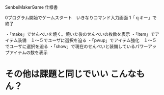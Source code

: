 SenbeiMakerGame
仕様書

0プログラム開始でゲームスタート　いきなりコマンド入力画面
1「ｑキー」で終了

・「make」でせんべいを焼く。焼いた後のせんべいの枚数を表示
・「item」でアイテム装備　１〜５でユーザに選択を迫る
・「pwup」でアイテム強化　１〜５でユーザに選択を迫る
・「show」で現在のせんべいと装備しているパワーアップアイテムの数を表示

その他は課題と同じでいい
こんなもん？
===============
